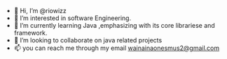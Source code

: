 - 👋 Hi, I’m @riowizz
- 👀 I’m interested in software Engineering.
- 🌱 I’m currently learning Java ,emphasizing with its core librariese and framework.
- 💞️ I’m looking to collaborate on java related projects
- 📫 you can reach me through my email wainainaonesmus2@gmail.com

<!---
riowizz/riowizz is a ✨ special ✨ repository because its `README.md` (this file) appears on your GitHub profile.
You can click the Preview link to take a look at your changes.
--->
